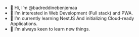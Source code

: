 - 👋 Hi, I’m @badreddinebenjemaa
- 👀 I’m interested in Web Development (Full stack) and PWA.
- 🌱 I’m currently learning NestJS And initializing Cloud-ready Applications.
- 💞️ I’m always keen to learn new things.

<!---
badreddinebenjemaa/badreddinebenjemaa is a ✨ special ✨ repository because its `README.md` (this file) appears on your GitHub profile.
You can click the Preview link to take a look at your changes.
--->
